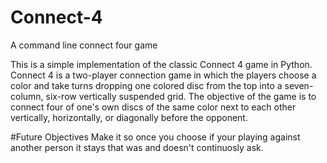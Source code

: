 # Connect-4
A command line connect four game

This is a simple implementation of the classic Connect 4 game in Python. Connect 4 is a two-player connection game in which the players choose a color and take turns dropping one colored disc from the top into a seven-column, six-row vertically suspended grid. The objective of the game is to connect four of one's own discs of the same color next to each other vertically, horizontally, or diagonally before the opponent.

#Future Objectives
Make it so once you choose if your playing against another person it stays that was and doesn't continuosly ask. 
